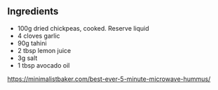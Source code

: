 ## Ingredients

- 100g dried chickpeas, cooked. Reserve liquid
- 4 cloves garlic
- 90g tahini
- 2 tbsp lemon juice
- 3g salt
- 1 tbsp avocado oil



https://minimalistbaker.com/best-ever-5-minute-microwave-hummus/
